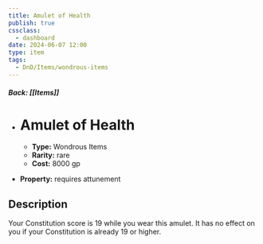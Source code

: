 ```yaml
---
title: Amulet of Health
publish: true
cssclass:
  - dashboard
date: 2024-06-07 12:00
type: item
tags:
  - DnD/Items/wondrous-items
---
```


##### Back: [[Items]]

- # Amulet of Health

    - **Type:** Wondrous Items
    - **Rarity:** rare
    - **Cost:** 8000 gp
- **Property:** requires attunement



## Description 

Your Constitution score is 19 while you wear this amulet. It has no effect on you if your Constitution is already 19 or higher.
